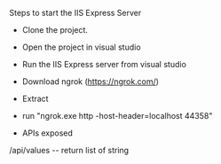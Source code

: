 Steps to start the IIS Express Server

- Clone the project.
- Open the project in visual studio
- Run the IIS Express server from visual studio

- Download ngrok (https://ngrok.com/) 
- Extract 
- run "ngrok.exe http -host-header=localhost 44358"


- APIs exposed

/api/values  -- return list of string
